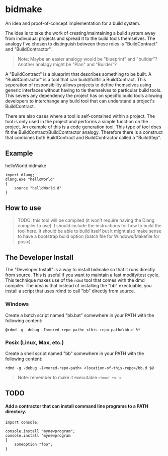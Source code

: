 # bidmake

An idea and proof-of-concept implementation for a build system.

The idea is to take the work of creating/maintaining a build system away from indivudual projects and spread it to the build tools themselves. The analogy I've chosen to distinguish between these roles is "BuildContract" and "BuildContractor".

> Note: Maybe an easier analogy would be "blueprint" and "builder"?
> Another analagy might be "Plan" and "Builder"?

A "BuildContract" is a blueprint that describes something to be built.  A "BuildContractor" is a tool that can build/fullfill a BuildContract.  This seperation of responsibility allows projects to define themselves using generic interfaces without having to tie themselves to particular build tools.  This severs any dependency the project has on specific build tools allowing developers to interchange any build tool that can understand a project's BuildContract.

There are also cases where a tool is self-contained within a project.  The tool is only used in the project and performs a simple function on the project.  An example of this is a code generation tool.  This type of tool does fit the BuildContract/BuildContractor analogy.  Therefore there is a construct that combines both BuildContract and BuildContractor called a "BuildStep".

## Example

helloWorld.bidmake
```
import dlang;
dlang.exe "helloWorld"
{
    source "helloWorld.d"
}
```

## How to use

> TODO: this tool will be compiled (it won't require having the Dlang compiler to use).  I should include
>       the instructions for how to build the tool here.  It should be able to build itself but it might
>       also make sense to have a bootstrap build option (batch file for Windows/Makefile for posix).


## The Developer Install

The "Developer Install" is a way to install bidmake so that it runs directly from source.  This is useful if you want to maintain a fast modify/test cycle.  This technique makes use of the `rdmd` tool that comes with the dmd compiler.  The idea is that instead of installing the "bb" exectuable, you install a script that uses rdmd to call "bb" directly from source.

### Windows

Create a batch script named "bb.bat" somewhere in your PATH with the following content:
```
@rdmd -g -debug -I<mored-repo-path> <this-repo-path>\bb.d %*
```

### Posix (Linux, Max, etc.)

Create a shell script named "bb" somewhere in your PATH with the following content:
```
rdmd -g -debug -I<mored-repo-path> <location-of-this-repo>/bb.d $@
```
> Note: remember to make it executable `chmod +x b`

## TODO

#### Add a contractor that can install command line programs to a PATH directory.
```
import console;

console.install "mynewprogram";
console.install "mynewprogram
{
    someoption "foo";
}
```